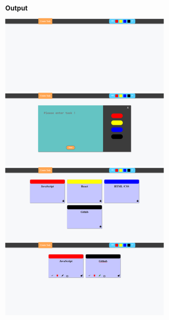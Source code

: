 <h2>Output</h2>

<img src = "/Main_Project/images/output.png">
<img src = "/Main_Project/images/output1.png">
<img src = "/Main_Project/images/output2.png">
<img src = "/Main_Project/images/output3.png">